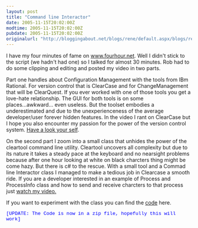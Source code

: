 ```yaml
---
layout: post
title: "Command line Interactor"
date: 2005-11-15T20:02:00Z
modtime: 2005-11-15T20:02:00Z
pubdate: 2005-11-15T20:02:00Z
originalurl: "http://bloggingabout.net/blogs/rene/default.aspx/blogs/rene/archive/2005/11/15/10275.aspx"
---
```



<p>I have my four minutes of fame on <a href="http://www.fourhour.net">www.fourhour.net</a>. Well I didn't stick to the script (we hadn't had one) so I talked for almost 30 minutes. Rob had to do some clipping and editing and posted my video in two parts.</p><p>Part one handles about Configuration Management with the tools from IBm Rational. For version control that is ClearCase and for ChangeManagement that will be ClearQuest. If you ever worked with one of those tools you get a love-hate relationship. The GUI for both tools is on some places...awkward... even useless. But the toolset embodies a underestimated and due to the unexperienceness of the average developer/user forever hidden features. In the video I rant on ClearCase but I hope you also encounter my passion for the power of the version control system. <a href="http://213.84.140.132/topic.aspx?id=7">Have a look your self</a>.</p><p>On the second part I zoom into a small class that unhides the power of the cleartool command line utility. Cleartool uncovers all complexity but due to its nature it takes a steady pace at the keyboard and no nearsight problems because after one hour looking at white on black charcters thing might be come hazy. But there is c# to the rescue. With a small tool and a Commad line Interactor class I managed to make a tedious job in Clearcase a smooth ride. If you are a developer interested in an example of Process and ProcessInfo class and how to send and receive charcters to that process just <a href="http://213.84.140.132/topic.aspx?id=8">watch my video.</a></p><p>If you want to experiment with the class you can find the <a href="/UserFiles/Rene Schrieken/File/Code/activityreader.zip">code</a> here.</p><p><font color="#0000FF" size="2" face="Courier New"><font size="4"><font size="2" face="Courier New">[UPDATE: The Code is now in a zip file, hopefully this will work]</font></font></font></p>
